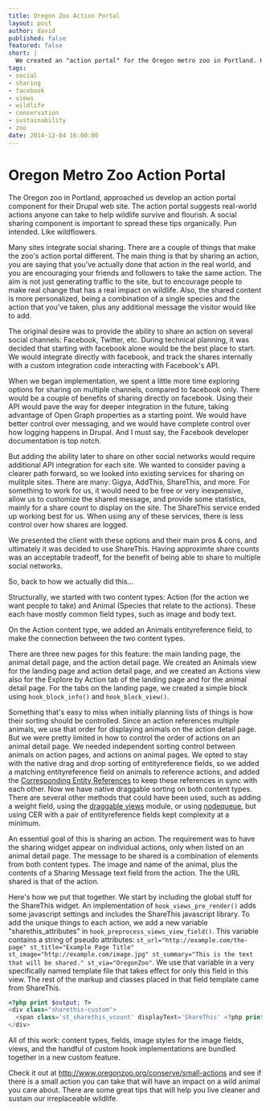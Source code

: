 ```yaml
---
title: Oregon Zoo Action Portal
layout: post
author: david
published: false
featured: false
short: |
  We created an "action portal" for the Oregon metro zoo in Portland. Here we discuss the technical aspects.
tags:
- social
- sharing
- facebook
- views
- wildlife
- conservation
- sustainability
- zoo
date: 2014-12-04 16:00:00
---
```


# Oregon Metro Zoo Action Portal

The Oregon zoo in Portland, approached us develop an action portal component for their Drupal web site. The action portal suggests real-world actions anyone can take to help wildlife survive and flourish. A social sharing component is important to spread these tips organically. Pun intended. Like wildflowers.

Many sites integrate social sharing. There are a couple of things that make the zoo's action portal different. The main thing is that by sharing an action, you are saying that you've actually done that action in the real world, and you are encouraging your friends and followers to take the same action. The aim is not just generating traffic to the site, but to encourage people to make real change that has a real impact on wildlife. Also, the shared content is more personalized, being a combination of a single species and the action that you've taken, plus any additional message the visitor would like to add.

The original desire was to provide the ability to share an action on several social channels: Facebook, Twitter, etc. During technical planning, it was decided that starting with facebook alone would be the best place to start. We would integrate directly with facebook, and track the shares internally with a custom integration code interacting with Facebook's API.

When we began implementation, we spent a little more time exploring options for sharing on multiple channels, compared to facebook only. There would be a couple of benefits of sharing directly on facebook. Using their API would pave the way for deeper integration in the future, taking advantage of Open Graph properties as a starting point. We would have better control over messaging, and we would have complete control over how logging happens in Drupal. And I must say, the Facebook developer documentation is top notch.

But adding the ability later to share on other social networks would require additional API integration for each site. We wanted to consider paving a clearer path forward, so we looked into existing services for sharing on mulitple sites. There are many: Gigya, AddThis, ShareThis, and more. For something to work for us, it would need to be free or very inexpensive, allow us to customize the shared message, and provide some statistics, mainly for a share count to display on the site. The ShareThis service ended up working best for us. When using any of these services, there is less control over how shares are logged.

We presented the client with these options and their main pros & cons, and ultimately it was decided to use ShareThis. Having approximte share counts was an acceptable tradeoff, for the benefit of being able to share to multiple social networks.

So, back to how we actually did this...

Structurally, we started with two content types: Action (for the action we want people to take) and Animal (Species that relate to the actions). These each have mostly common field types, such as image and body text.

On the Action content type, we added an Animals entityreference field, to make the connection between the two content types.

There are three new pages for this feature: the main landing page, the animal detail page, and the action detail page. We created an Animals view for the landing page and action detail page, and we created an Actions view also for the Explore by Action tab of the landing page and for the animal detail page. For the tabs on the landing page, we created a simple block using `hook_block_info()` and `hook_block_view()`.

Something that's easy to miss when initially planning lists of things is how their sorting should be controlled. Since an action references multiple animals, we use that order for displaying animals on the action detail page. But we were pretty limited in how to control the order of actions on an animal detail page. We needed independent sorting control between animals on action pages, and actions on animal pages. We opted to stay with the native drag and drop sorting of entityreference fields, so we added a matching entityreference field on animals to reference actions, and added the [Corresponding Entity References](https://www.drupal.org/project/cer) to keep these references in sync with each other. Now we have native draggable sorting on both content types. There are several other methods that could have been used, such as adding a weight field, using the [draggable views](https://www.drupal.org/project/draggableviews) module, or using [nodequeue](https://www.drupal.org/project/nodequeue), but using CER with a pair of entityreference fields kept complexity at a minimum.

An essential goal of this is sharing an action. The requirement was to have the sharing widget appear on individual actions, only when listed on an animal detail page. The message to be shared is a combination of elements from both content types. The image and name of the animal, plus the contents of a Sharing Message text field from the action. The the URL shared is that of the action.

Here's how we put that together. We start by including the global stuff for the ShareThis widget. An implementation of `hook_views_pre_render()` adds some javascript settings and includes the ShareThis javascript library. To add the unique things to each action, we add a new variable "sharethis_attributes" in `hook_preprocess_views_view_field()`. This variable contains a string of pseudo attributes: `st_url="http://example.com/the-page" st_title="Example Page Title" st_image="http://example.com/image.jpg" st_summary="This is the text that will be shared." st_via="OregonZoo"`. We use that variable in a very specifically named template file that takes effect for only this field in this view. The rest of the markup and classes placed in that field template came from ShareThis.

```php
<?php print $output; ?>
<div class="sharethis-custom">
  <span class='st_sharethis_vcount' displayText='ShareThis' <?php print $sharethis_attributes; ?>></span>
</div>
```

All of this work: content types, fields, image styles for the image fields, views, and the handful of custom hook implementations are bundled together in a new custom feature.

Check it out at http://www.oregonzoo.org/conserve/small-actions and see if there is a small action you can take that will have an impact on a wild animal you care about. There are some great tips that will help you live cleaner and sustain our irreplaceable wildlife.
